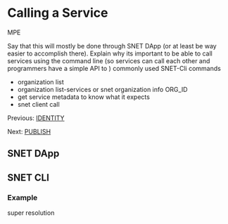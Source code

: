 # Calling a Service

MPE

Say that this will mostly be done through SNET DApp (or at least be way easier to accomplish there).
Explain why its important to be able to call services using the command line (so services can call each other and programmers have a simple API to ) commonly used SNET-Cli commands

- organization list
- organization list-services or snet organization info ORG_ID
- get service metadata to know what it expects
- snet client call


Previous: [IDENTITY](TODO)

Next: [PUBLISH](TODO)

## SNET DApp



##  SNET CLI



### Example

super resolution